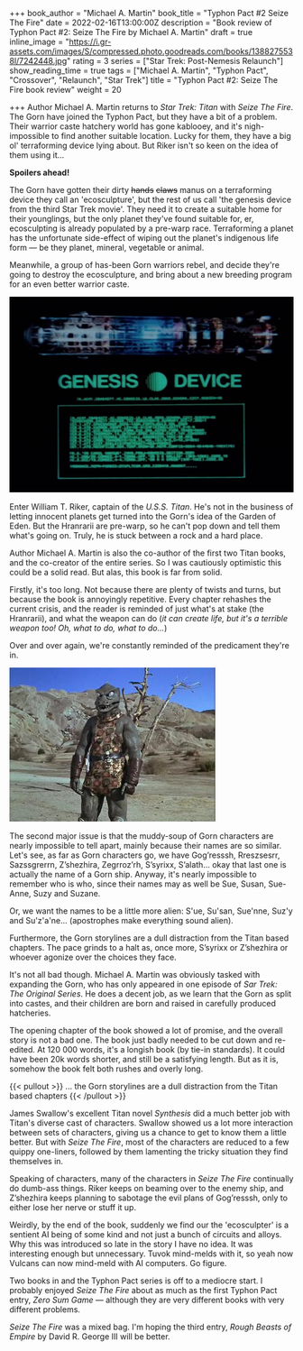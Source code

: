 +++
book_author = "Michael A. Martin"
book_title = "Typhon Pact #2 Seize The Fire"
date = 2022-02-16T13:00:00Z
description = "Book review of Typhon Pact #2: Seize The Fire by Michael A. Martin"
draft = true
inline_image = "https://i.gr-assets.com/images/S/compressed.photo.goodreads.com/books/1388275538l/7242448.jpg"
rating = 3
series = ["Star Trek: Post-Nemesis Relaunch"]
show_reading_time = true
tags = ["Michael A. Martin", "Typhon Pact", "Crossover", "Relaunch", "Star Trek"]
title = "Typhon Pact #2: Seize The Fire book review"
weight = 20

+++
Author Michael A. Martin returns to _Star Trek: Titan_ with _Seize The Fire_. The Gorn have joined the Typhon Pact, but they have a bit of a problem. Their warrior caste hatchery world has gone kablooey, and it's nigh-impossible to find another suitable location. Lucky for them, they have a big ol' terraforming device lying about. But Riker isn't so keen on the idea of them using it...

**Spoilers ahead!**

<!--more-->

The Gorn have gotten their dirty ~~hands~~ ~~claws~~ manus on a terraforming device they call an 'ecosculpture', but the rest of us call 'the genesis device from the third Star Trek movie'. They need it to create a suitable home for their younglings, but the only planet they've found suitable for, er, ecosculpting is already populated by a pre-warp race. Terraforming a planet has the unfortunate side-effect of wiping out the planet's indigenous life form — be they planet, mineral, vegetable or animal. 

Meanwhile, a group of has-been Gorn warriors rebel, and decide they're going to destroy the ecosculpture, and bring about a new breeding program for an even better warrior caste.

![](/uploads/genesis_device_schematics.jpeg)

Enter William T. Riker, captain of the _U.S.S. Titan_. He's not in the business of letting innocent planets get turned into the Gorn's idea of the Garden of Eden. But the Hranrarii are pre-warp, so he can't pop down and tell them what's going on. Truly, he is stuck between a rock and a hard place.

Author Michael A. Martin is also the co-author of the first two Titan books, and the co-creator of the entire series. So I was cautiously optimistic this could be a solid read. But alas, this book is far from solid. 

Firstly, it's too long. Not because there are plenty of twists and turns, but because the book is annoyingly repetitive. Every chapter rehashes the current crisis, and the reader is reminded of just what's at stake (the Hranrarii), and what the weapon can do (_it can create life, but it's a terrible weapon too! Oh, what to do, what to do..._) 

Over and over again, we're constantly reminded of the predicament they're in.

![](/uploads/startrek-gorn.jpeg)

The second major issue is that the muddy-soup of Gorn characters are nearly impossible to tell apart, mainly because their names are so similar. Let's see, as far as Gorn characters go, we have Gog’resssh, Rreszsesrr, Sazssgrerrn, Z’shezhira, Zegrroz’rh, S’syrixx, S’alath... okay that last one is actually the name of a Gorn ship. Anyway, it's nearly impossible to remember who is who, since their names may as well be Sue, Susan, Sue-Anne, Suzy and Suzane. 

Or, we want the names to be a little more alien: S'ue, Su'san, Sue'nne, Suz'y and Su'z'a'ne... (apostrophes make everything sound alien).

Furthermore, the Gorn storylines are a dull distraction from the Titan based chapters. The pace grinds to a halt as, once more, S’syrixx or Z’shezhira or whoever agonize over the choices they face.

It's not all bad though. Michael A. Martin was obviously tasked with expanding the Gorn, who has only appeared in one episode of _Sar Trek: The Original Series_. He does a decent job, as we learn that the Gorn as split into castes, and their children are born and raised in carefully produced hatcheries. 

The opening chapter of the book showed a lot of promise, and the overall story is not a bad one. The book just badly needed to be cut down and re-edited. At 120 000 words, it's a longish book (by tie-in standards). It could have been 20k words shorter, and still be a satisfying length. But as it is, somehow the book felt both rushes and overly long.

{{< pullout >}} ... the Gorn storylines are a dull distraction from the Titan based chapters {{< /pullout >}}

James Swallow's excellent Titan novel _Synthesis_ did a much better job with Titan's diverse cast of characters. Swallow showed us a lot more interaction between sets of characters, giving us a chance to get to know them a little better. But with _Seize The Fire_, most of the characters are reduced to a few quippy one-liners, followed by them lamenting the tricky situation they find themselves in. 

Speaking of characters, many of the characters in _Seize The Fire_ continually do dumb-ass things. Riker keeps on beaming over to the enemy ship, and Z’shezhira keeps planning to sabotage the evil plans of Gog’resssh, only to either lose her nerve or stuff it up. 

Weirdly, by the end of the book, suddenly we find our the 'ecosculpter' is a sentient AI being of some kind and not just a bunch of circuits and alloys. Why this was introduced so late in the story I have no idea. It was interesting enough but unnecessary. Tuvok mind-melds with it, so yeah now Vulcans can now mind-meld with AI computers. Go figure.

Two books in and the Typhon Pact series is off to a mediocre start. I probably enjoyed _Seize The Fire_ about as much as the first Typhon Pact entry, _Zero Sum Game_ — although they are very different books with very different problems. 

_Seize The Fire_ was a mixed bag. I'm hoping the third entry, _Rough Beasts of Empire_ by David R. George III will be better.
